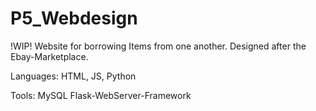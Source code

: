 # P5_Webdesign
!WIP!
Website for borrowing Items from one another.
Designed after the Ebay-Marketplace.

Languages:
HTML, JS, Python

Tools:
MySQL
Flask-WebServer-Framework

